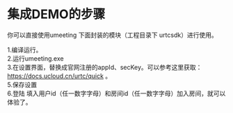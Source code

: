# 集成DEMO的步骤

你可以直接使用umeeting 下面封装的模块（工程目录下 urtcsdk）进行使用。     

1.编译运行。     
2.运行umeeting.exe     
3.在设置界面，替换成官网注册的appId、secKey。可以参考这里获取：https://docs.ucloud.cn/urtc/quick 。     
5.保存设置     
6.登陆 填入用户id（任一数字字母）和房间id（任一数字字母）加入房间，就可以体验了。
